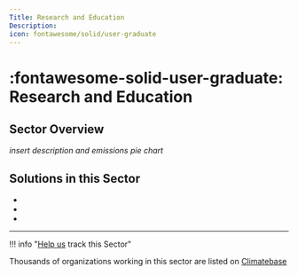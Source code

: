 ```yaml
---
Title: Research and Education
Description: 
icon: fontawesome/solid/user-graduate
---
```


# :fontawesome-solid-user-graduate: Research and Education

## Sector Overview

_insert description and emissions pie chart_


## Solutions in this Sector

 -
 -
 -

---

!!! info "[Help us](../../contribute) track this Sector"

Thousands of organizations working in this sector are listed on [Climatebase](https://climatebase.org/organizations)